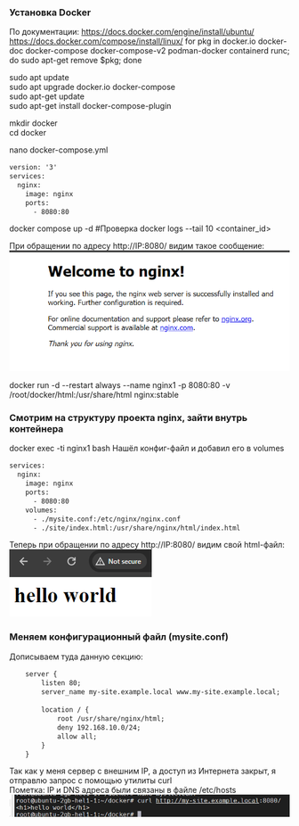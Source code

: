 ### Установка Docker
По документации:
https://docs.docker.com/engine/install/ubuntu/  
https://docs.docker.com/compose/install/linux/
for pkg in docker.io docker-doc docker-compose docker-compose-v2 podman-docker containerd runc; do sudo apt-get remove $pkg; done  

sudo apt update  
sudo apt upgrade docker.io docker-compose  
sudo apt-get update  
sudo apt-get install docker-compose-plugin  

mkdir docker  
cd docker

nano docker-compose.yml
```
version: '3'
services:
  nginx:
    image: nginx
    ports:
      - 8080:80
```
docker compose up -d
#Проверка
docker logs --tail 10 <container_id>

При обращении по адресу http://IP:8080/ видим такое сообщение:
![img_1.png](img_1.png)

docker run -d --restart always --name nginx1 -p 8080:80 -v /root/docker/html:/usr/share/html nginx:stable
### Смотрим на структуру проекта nginx, зайти внутрь контейнера
docker exec -ti nginx1 bash
Нашёл конфиг-файл и добавил его в volumes
```
services:
  nginx:
    image: nginx
    ports:
      - 8080:80
    volumes:
      - ./mysite.conf:/etc/nginx/nginx.conf
      - ./site/index.html:/usr/share/nginx/html/index.html
```
Теперь при обращении по адресу http://IP:8080/ видим свой html-файл:  
![img_2.png](img_2.png)

### Меняем конфигурационный файл (mysite.conf)
Дописываем туда данную секцию:
```
    server {
        listen 80;
        server_name my-site.example.local www.my-site.example.local;

        location / {
            root /usr/share/nginx/html;
            deny 192.168.10.0/24;
            allow all;
        }
    }

```
Так как у меня сервер с внешним IP, а доступ из Интернета закрыт, я отправлю запрос с помощью утилиты curl  
Пометка: IP и DNS адреса были связаны в файле /etc/hosts
![img_3.png](img_3.png)









